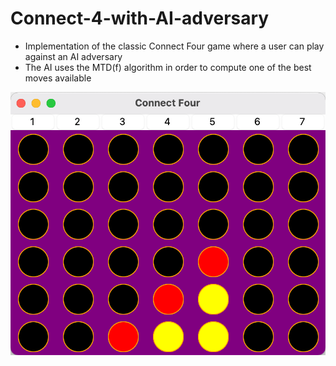 # Connect-4-with-AI-adversary

- Implementation of the classic Connect Four game where a user can play against an AI adversary
- The AI uses the MTD(f) algorithm in order to compute one of the best moves available

![](images/gameplay.png)
